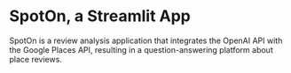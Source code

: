 # SpotOn, a Streamlit App

SpotOn is a review analysis application that integrates the OpenAI API with the Google Places API, resulting in a question-answering platform about place reviews.
